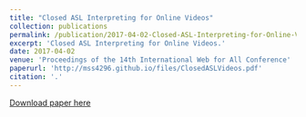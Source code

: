 ```yaml
---
title: "Closed ASL Interpreting for Online Videos"
collection: publications
permalink: /publication/2017-04-02-Closed-ASL-Interpreting-for-Online-Videos
excerpt: 'Closed ASL Interpreting for Online Videos.'
date: 2017-04-02
venue: 'Proceedings of the 14th International Web for All Conference'
paperurl: 'http://mss4296.github.io/files/ClosedASLVideos.pdf'
citation: '.'
---
```


[Download paper here](http://mss4296.github.io/files/ClosedASLVideos.pdf)
